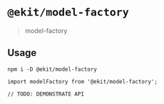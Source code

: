 # `@ekit/model-factory`

> model-factory

## Usage

```shell
npm i -D @ekit/model-factory
```

```tsx static
import modelFactory from '@ekit/model-factory';

// TODO: DEMONSTRATE API
```
